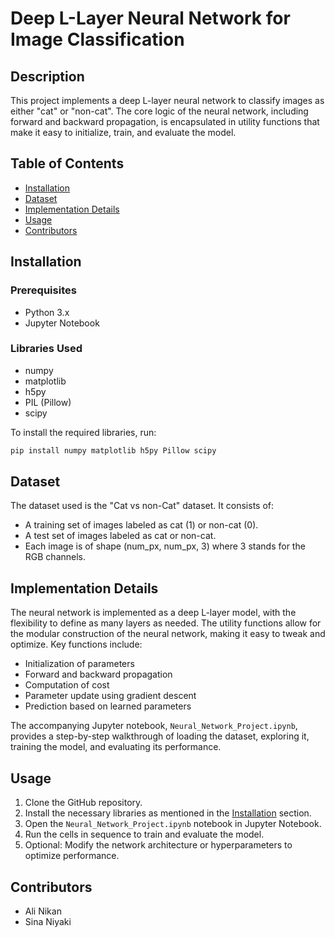 # Deep L-Layer Neural Network for Image Classification

## Description
This project implements a deep L-layer neural network to classify images as either "cat" or "non-cat". The core logic of the neural network, including forward and backward propagation, is encapsulated in utility functions that make it easy to initialize, train, and evaluate the model.

## Table of Contents
- [Installation](#installation)
- [Dataset](#dataset)
- [Implementation Details](#implementation-details)
- [Usage](#usage)
- [Contributors](#contributors)

## Installation

### Prerequisites
- Python 3.x
- Jupyter Notebook

### Libraries Used
- numpy
- matplotlib
- h5py
- PIL (Pillow)
- scipy

To install the required libraries, run:
```bash
pip install numpy matplotlib h5py Pillow scipy
```

## Dataset
The dataset used is the "Cat vs non-Cat" dataset. It consists of:
- A training set of images labeled as cat (1) or non-cat (0).
- A test set of images labeled as cat or non-cat.
- Each image is of shape (num_px, num_px, 3) where 3 stands for the RGB channels.

## Implementation Details
The neural network is implemented as a deep L-layer model, with the flexibility to define as many layers as needed. The utility functions allow for the modular construction of the neural network, making it easy to tweak and optimize. Key functions include:

- Initialization of parameters
- Forward and backward propagation
- Computation of cost
- Parameter update using gradient descent
- Prediction based on learned parameters

The accompanying Jupyter notebook, `Neural_Network_Project.ipynb`, provides a step-by-step walkthrough of loading the dataset, exploring it, training the model, and evaluating its performance.

## Usage
1. Clone the GitHub repository.
2. Install the necessary libraries as mentioned in the [Installation](#installation) section.
3. Open the `Neural_Network_Project.ipynb` notebook in Jupyter Notebook.
4. Run the cells in sequence to train and evaluate the model.
5. Optional: Modify the network architecture or hyperparameters to optimize performance.

## Contributors
- Ali Nikan
- Sina Niyaki
